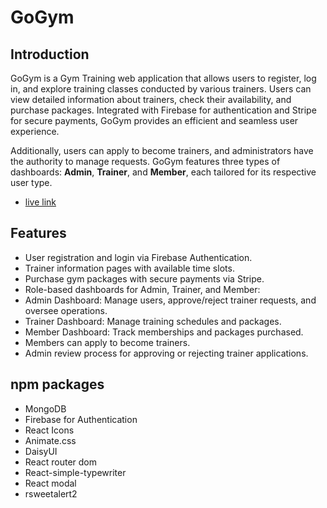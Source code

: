 # GoGym
## Introduction

GoGym is a Gym Training web application that allows users to register, log in, and explore training classes conducted by various trainers. Users can view detailed information about trainers, check their availability, and purchase packages. Integrated with Firebase for authentication and Stripe for secure payments, GoGym provides an efficient and seamless user experience.

Additionally, users can apply to become trainers, and administrators have the authority to manage requests. GoGym features three types of dashboards: **Admin**, **Trainer**, and **Member**, each tailored for its respective user type.

- [live link](https://gogym-652df.web.app) 


## Features

* User registration and login via Firebase Authentication.
* Trainer information pages with available time slots.
* Purchase gym packages with secure payments via Stripe.
* Role-based dashboards for Admin, Trainer, and Member:
* Admin Dashboard: Manage users, approve/reject trainer requests, and oversee operations.
* Trainer Dashboard: Manage training schedules and packages.
* Member Dashboard: Track memberships and packages purchased.
* Members can apply to become trainers.
* Admin review process for approving or rejecting trainer applications.


## npm packages

* MongoDB
* Firebase for Authentication
* React  Icons
* Animate.css
* DaisyUI
* React router dom
* React-simple-typewriter
* React modal
* rsweetalert2


